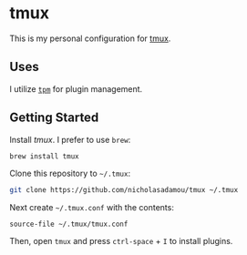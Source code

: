 # tmux

This is my personal configuration for [tmux](https://github.com/tmux/tmux/wiki). 

## Uses

I utilize [`tpm`](https://github.com/tmux-plugins/tpm) for plugin management. 

## Getting Started

Install _tmux_. I prefer to use `brew`:

```bash
brew install tmux
```

Clone this repository to `~/.tmux`:

```bash
git clone https://github.com/nicholasadamou/tmux ~/.tmux
```

Next create `~/.tmux.conf` with the contents:

```text
source-file ~/.tmux/tmux.conf
```

Then, open `tmux` and press `ctrl-space` + `I` to install plugins.